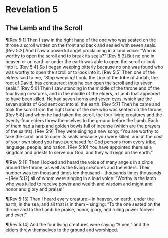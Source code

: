 # Revelation 5

## The Lamb and the Scroll
¶[Rev 5:1] Then I saw in the right hand of the one who was seated on the throne a scroll written on the front and back and sealed with seven seals.
[Rev 5:2] And I saw a powerful angel proclaiming in a loud voice: “Who is worthy to open the scroll and to break its seals?”
[Rev 5:3] But no one in heaven or on earth or under the earth was able to open the scroll or look into it.
[Rev 5:4] So I began weeping bitterly because no one was found who was worthy to open the scroll or to look into it.
[Rev 5:5] Then one of the elders said to me, “Stop weeping! Look, the Lion of the tribe of Judah, the root of David, has conquered; thus he can open the scroll and its seven seals.”
[Rev 5:6] Then I saw standing in the middle of the throne and of the four living creatures, and in the middle of the elders, a Lamb that appeared to have been killed. He had seven horns and seven eyes, which are the seven spirits of God sent out into all the earth.
[Rev 5:7] Then he came and took the scroll from the right hand of the one who was seated on the throne,
[Rev 5:8] and when he had taken the scroll, the four living creatures and the twenty-four elders threw themselves to the ground before the Lamb. Each of them had a harp and golden bowls full of incense (which are the prayers of the saints).
[Rev 5:9] They were singing a new song: “You are worthy to take the scroll and to open its seals because you were killed, and at the cost of your own blood you have purchased for God persons from every tribe, language, people, and nation.
[Rev 5:10] You have appointed them as a kingdom and priests to serve our God, and they will reign on the earth.”

¶[Rev 5:11] Then I looked and heard the voice of many angels in a circle around the throne, as well as the living creatures and the elders. Their number was ten thousand times ten thousand – thousands times thousands –
[Rev 5:12] all of whom were singing in a loud voice: “Worthy is the lamb who was killed to receive power and wealth and wisdom and might and honor and glory and praise!”

¶[Rev 5:13] Then I heard every creature – in heaven, on earth, under the earth, in the sea, and all that is in them – singing: “To the one seated on the throne and to the Lamb be praise, honor, glory, and ruling power forever and ever!”

¶[Rev 5:14] And the four living creatures were saying “Amen,” and the elders threw themselves to the ground and worshiped.
